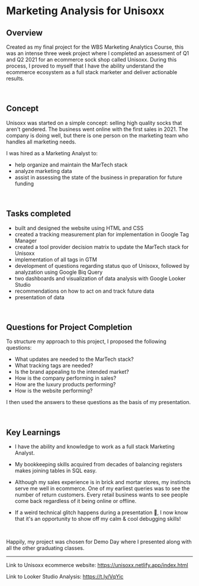 # Marketing Analysis for Unisoxx

## Overview
Created as my final project for the WBS Marketing Analytics Course, this was an intense three week project where I completed an assessment of Q1 and Q2 2021 for an ecommerce sock shop called Unisoxx. During this process, I proved to myself that I have the ability understand the ecommerce ecosystem as a full stack marketer and deliver actionable results.

$~~~~~~~~~~$

## Concept

Unisoxx was started on a simple concept: selling high quality socks that aren't gendered. 
The business went online with the first sales in 2021. The company is doing well, but there is one person on the marketing team who handles all marketing needs.

I was hired as a Marketing Analyst to: 
- help organize and maintain the MarTech stack
- analyze marketing data 
- assist in assessing the state of the business in preparation for future funding

$~~~~~~~~~~$

## Tasks completed
- built and designed the website using HTML and CSS
- created a tracking measurement plan for implementation in Google Tag Manager
- created a tool provider decision matrix to update the MarTech stack for Unisoxx
- implementation of all tags in GTM
- development of questions regarding status quo of Unisoxx, followed by analyzation using Google Biq Query
- two dashboards and visualization of data analysis with Google Looker Studio
- recommendations on how to act on and track future data 
- presentation of data

$~~~~~~~~~~$

## Questions for Project Completion

To structure my approach to this project, I proposed the following questions:
- What updates are needed to the MarTech stack?
- What tracking tags are needed?
- Is the brand appealing to the intended market?
- How is the company performing in sales?
- How are the luxury products performing?
- How is the website performing?

I then used the answers to these questions as the basis of my presentation.

$~~~~~~~~~$

## Key Learnings

- I have the ability and knowledge to work as a full stack Marketing Analyst.
  
- My bookkeeping skills acquired from decades of balancing registers makes joining tables in SQL easy.

- Although my sales experience is in brick and mortar stores, my instincts serve me well in ecommerce. One of my earliest queries was to see the number of return customers. Every retail business wants to see people come back regardless of it being online or offline.
- If a weird technical glitch happens during a presentation 😬, I now know that it's an opportunity to show off my calm & cool debugging skills!

$~~~~~~~~~~$

Happily, my project was chosen for Demo Day where I presented along with all the other graduating classes.

*****

Link to Unisoxx ecommerce website: https://unisoxx.netlify.app/index.html

Link to Looker Studio Analysis: https://t.ly/VqYic


